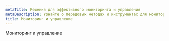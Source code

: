 ```yaml
---
metaTitle: Решения для эффективного мониторинга и управления
metaDescription: Узнайте о передовых методах и инструментах для мониторинга и управления системами и проектами
title: Мониторинг и управление
---
```

Мониторинг и управление